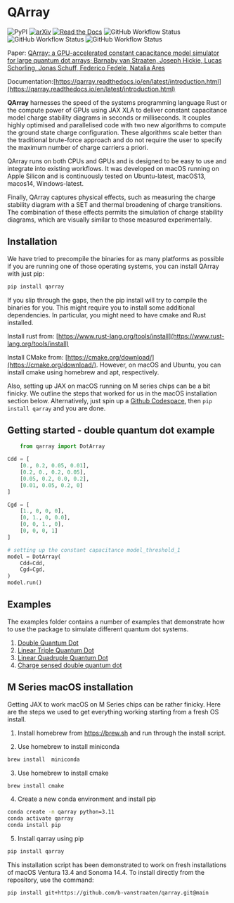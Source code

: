 # QArray
![PyPI](https://img.shields.io/pypi/v/qarray)
[![arXiv](https://img.shields.io/badge/arXiv-2404.04994-Green.svg)](https://arxiv.org/abs/2404.04994)
[![Read the Docs](https://img.shields.io/readthedocs/qarray)](https://qarray.readthedocs.io/en/latest/introduction.html)
![GitHub Workflow Status](https://github.com/b-vanstraaten/qarray/actions/workflows/windows_tests.yaml//badge.svg)
![GitHub Workflow Status](https://github.com/b-vanstraaten/qarray/actions/workflows/macos_tests.yaml//badge.svg)
![GitHub Workflow Status](https://github.com/b-vanstraaten/qarray/actions/workflows/linux_tests.yaml//badge.svg)


Paper: [QArray: a GPU-accelerated constant capacitance model simulator for large quantum dot arrays; Barnaby van Straaten, Joseph Hickie, Lucas Schorling, Jonas Schuff, Federico Fedele, Natalia Ares](https://arxiv.org/abs/2404.04994)

Documentation:[https://qarray.readthedocs.io/en/latest/introduction.html](https://qarray.readthedocs.io/en/latest/introduction.html)

**QArray** harnesses the speed of the systems programming language Rust or the compute power of GPUs using JAX XLA
to deliver constant capacitance model charge stability diagrams in seconds or milliseconds. It couples
highly optimised and parallelised code with two new algorithms to compute the ground state charge configuration. These
algorithms scale better than the traditional brute-force approach and do not require the user to specify
the maximum number of charge carriers a priori.

QArray runs on both CPUs and GPUs and is designed to be easy to use and integrate into existing workflows. It was
developed on macOS running on Apple Silicon and is continuously tested on Ubuntu-latest, macOS13, macos14,
Windows-latest.

Finally, QArray captures physical effects, such as measuring the charge stability diagram with a SET and thermal
broadening of charge transitions. The combination of these effects permits the simulation of charge stability diagrams,
which are visually similar to those measured experimentally.

## Installation

We have tried to precompile the binaries for as many platforms as possible if you are running one
of those operating systems, you can install QArray with just pip:
```bash
pip install qarray
```

If you slip through the gaps, then the pip install will try to compile the binaries for you. This might require you to
install some additional dependencies. In particular, you might need to have cmake and Rust installed.

Install rust from:
[https://www.rust-lang.org/tools/install](https://www.rust-lang.org/tools/install)

Install CMake from:
[https://cmake.org/download/](https://cmake.org/download/).
However, on macOS and Ubuntu, you can install cmake using homebrew and apt, respectively.

Also, setting up JAX on macOS running on M series chips can be a bit finicky. We outline the steps
that worked for us in the macOS installation section below. Alternatively, just spin up
a [Github Codespace](https://github.com/codespaces), then ```pip install qarray``` and
you are done.

## Getting started - double quantum dot example

```python
    from qarray import DotArray

Cdd = [
    [0., 0.2, 0.05, 0.01],
    [0.2, 0., 0.2, 0.05],
    [0.05, 0.2, 0.0, 0.2],
    [0.01, 0.05, 0.2, 0]
]

Cgd = [
    [1., 0, 0, 0],
    [0, 1., 0, 0.0],
    [0, 0, 1., 0],
    [0, 0, 0, 1]
]

# setting up the constant capacitance model_threshold_1
model = DotArray(
    Cdd=Cdd,
    Cgd=Cgd,
)
model.run()
```
## Examples

The examples folder contains a number of examples that demonstrate how to use the package to simulate different quantum
dot systems.

1. [Double Quantum Dot](https://github.com/b-vanstraaten/qarray/blob/main/examples/double_dot.py)
2. [Linear Triple Quantum Dot](https://github.com/b-vanstraaten/qarray/blob/main/examples/linear_triple_dot.py)
3. [Linear Quadruple Quantum Dot](https://github.com/b-vanstraaten/qarray/blob/main/examples/linear_quadruple_dot.py)
4. [Charge sensed double quantum dot](https://github.com/b-vanstraaten/qarray/blob/main/examples/charge_sensing.py)

## M Series macOS installation

Getting JAX to work macOS on M Series chips can be rather finicky. Here are the steps we used to get everything working
starting from a fresh OS install.

1. Install homebrew from https://brew.sh and run through the install script.

2. Use homebrew to install miniconda

```zsh
brew install  miniconda
```

3. Use homebrew to install cmake

```zsh
brew install cmake
```

4. Create a new conda environment and install pip

```zsh
conda create -n qarray python=3.11
conda activate qarray
conda install pip
```

5. Install qarray using pip

```zsh
pip install qarray
```

This installation script has been demonstrated to work on fresh installations of macOS Ventura 13.4 and Sonoma 14.4.
To install directly from the repository, use the command:

```zsh
pip install git+https://github.com/b-vanstraaten/qarray.git@main
```

